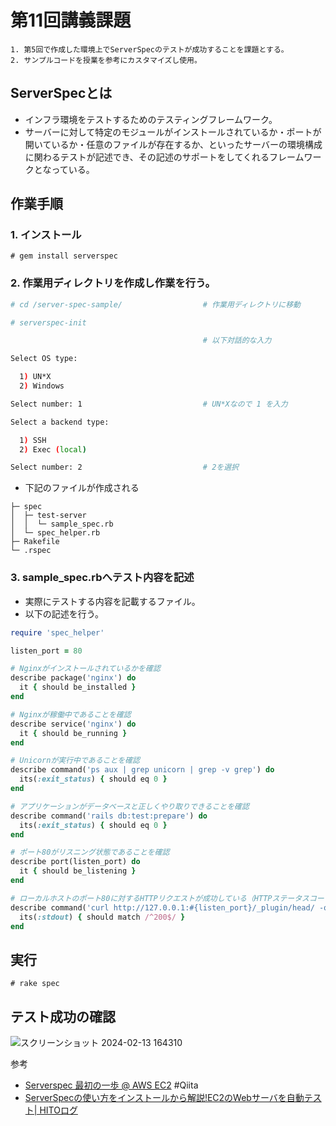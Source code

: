 # 第11回講義課題

```text
1. 第5回で作成した環境上でServerSpecのテストが成功することを課題とする。
2. サンプルコードを授業を参考にカスタマイズし使用。
```

## ServerSpecとは

- インフラ環境をテストするためのテスティングフレームワーク。
- サーバーに対して特定のモジュールがインストールされているか・ポートが開いているか・任意のファイルが存在するか、といったサーバーの環境構成に関わるテストが記述でき、その記述のサポートをしてくれるフレームワークとなっている。

## 作業手順

### 1. インストール  

`# gem install serverspec`

### 2. 作業用ディレクトリを作成し作業を行う。

```sh
# cd /server-spec-sample/                  # 作業用ディレクトリに移動

# serverspec-init

                                           # 以下対話的な入力

Select OS type:

  1) UN*X
  2) Windows       

Select number: 1                           # UN*Xなので 1 を入力

Select a backend type:

  1) SSH
  2) Exec (local)

Select number: 2                           # 2を選択
```

- 下記のファイルが作成される

```text
├─ spec
│  ├─ test-server
│  │  └─ sample_spec.rb
│  └─ spec_helper.rb
├─ Rakefile
└─ .rspec
```

### 3. sample_spec.rbへテスト内容を記述

- 実際にテストする内容を記載するファイル。
- 以下の記述を行う。

```ruby
require 'spec_helper'

listen_port = 80

# Nginxがインストールされているかを確認
describe package('nginx') do
  it { should be_installed }
end

# Nginxが稼働中であることを確認
describe service('nginx') do
  it { should be_running }
end

# Unicornが実行中であることを確認
describe command('ps aux | grep unicorn | grep -v grep') do
  its(:exit_status) { should eq 0 }
end

# アプリケーションがデータベースと正しくやり取りできることを確認
describe command('rails db:test:prepare') do
  its(:exit_status) { should eq 0 }
end

# ポート80がリスニング状態であることを確認
describe port(listen_port) do
  it { should be_listening }
end

# ローカルホストのポート80に対するHTTPリクエストが成功している（HTTPステータスコード200）ことを確認
describe command('curl http://127.0.0.1:#{listen_port}/_plugin/head/ -o /dev/null -w "%{http_code}\n" -s') do
  its(:stdout) { should match /^200$/ }
end
```

## 実行

`# rake spec`

## テスト成功の確認

![スクリーンショット 2024-02-13 164310](https://github.com/murari-mura03/RaizeTech/assets/150114064/c555be43-dc4b-4ad8-b00c-a913ffde68ec)

参考

- [Serverspec 最初の一歩 @ AWS EC2](https://qiita.com/hitomatagi/items/12f9f10ff8e95dbe0999) #Qiita
- [ServerSpecの使い方をインストールから解説!EC2のWebサーバを自動テスト| HITOログ]( https://hitolog.blog/2021/10/14/serverspec/)